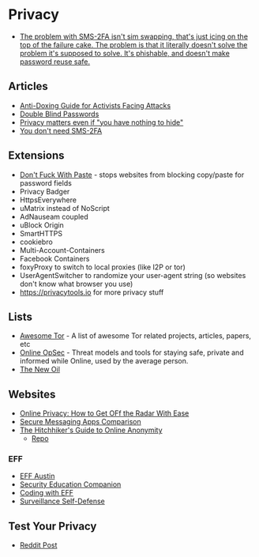 # Privacy
- [The problem with SMS-2FA isn't sim swapping, that's just icing on the top of the failure cake. The problem is that it literally doesn't solve the problem it's supposed to solve. It's phishable, and doesn't make password reuse safe.](https://twitter.com/taviso/status/1504593776567746563?s=20&t=7TkwduW4t74YZrLnBZfE2A)

## Articles
- [Anti-Doxing Guide for Activists Facing Attacks](https://medium.com/@EqualityLabs/anti-doxing-guide-for-activists-facing-attacks-from-the-alt-right-ec6c290f543c)
- [Double Blind Passwords](https://kaizoku.hashnode.dev/double-blind-passwords-aka-horcruxing)
- [Privacy matters even if "you have nothing to hide"](https://write.privacytools.io/freddy/why-privacy-matters-even-if-you-have-nothing-to-hide)
- [You don't need SMS-2FA](http://blog.cmpxchg8b.com/2020/07/you-dont-need-sms-2fa.html?m=1)

## Extensions
- [Don't Fuck With Paste](https://addons.mozilla.org/en-US/firefox/addon/don-t-fuck-with-paste/) - stops websites from blocking copy/paste for password fields
- Privacy Badger
- HttpsEverywhere
- uMatrix instead of NoScript
- AdNauseam coupled
- uBlock Origin
- SmartHTTPS
- cookiebro
- Multi-Account-Containers
- Facebook Containers
- foxyProxy to switch to local proxies (like I2P or tor)
- UserAgentSwitcher to randomize your user-agent string (so websites don't know what browser you use)
- https://privacytools.io for more privacy stuff

## Lists
- [Awesome Tor](https://github.com/ajvb/awesome-tor) - A list of awesome Tor related projects, articles, papers, etc
- [Online OpSec](https://github.com/devbret/online-opsec) - Threat models and tools for staying safe, private and informed while Online, used by the average person.
- [The New Oil](https://thenewoil.xyz/)

## Websites
- [Online Privacy: How to Get OFf the Radar With Ease](https://maxdesalle.com/privacy-how-to-get-off-the-radar-with-ease/)
- [Secure Messaging Apps Comparison](https://www.securemessagingapps.com/)
- [The Hitchhiker's Guide to Online Anonymity](https://anonymousplanet.github.io/thgtoa/guide.html)
  - [Repo](https://github.com/AnonymousPlanet/thgtoa)

### EFF
- [EFF Austin](https://effaustin.org/)
- [Security Education Companion](https://sec.eff.org/)
- [Coding with EFF](https://www.eff.org/about/opportunities/volunteer/coding-with-eff)
- [Surveillance Self-Defense](https://ssd.eff.org/)

## Test Your Privacy
- [Reddit Post](https://www.reddit.com/r/privacytoolsIO/comments/bia6sx/test_your_privacy/)
